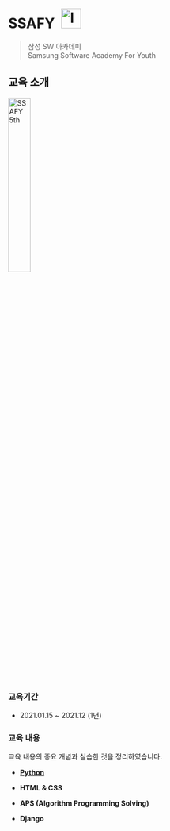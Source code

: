 # SSAFY&nbsp; <img src="http://edu.ssafy.com/asset/images/header-logo.jpg" alt="logo" width="40px">
> 삼성 SW 아카데미  
Samsung Software Academy For Youth  

## 교육 소개

<img src="https://img.kr.news.samsung.com/kr/wp-content/uploads/2020/10/201007-poster_5t-final-m.png" alt="SSAFY 5th" width="30%">

### 교육기간
- 2021.01.15 ~ 2021.12 (1년)

### 교육 내용

교육 내용의 중요 개념과 실습한 것을 정리하였습니다.

- [__Python__](https://github.com/OH1107/SSAFY/tree/main/Python)


- __HTML & CSS__


- __APS (Algorithm Programming Solving)__


- **Django**
